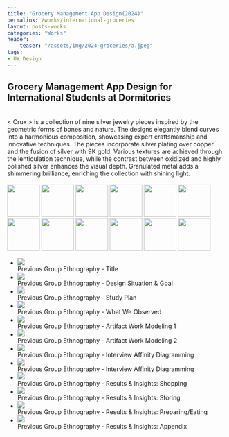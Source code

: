 ```yaml
---
title: "Grocery Management App Design(2024)"
permalink: /works/international-groceries
layout: posts-works
categories: "Works"
header:
    teaser: "/assets/img/2024-groceries/a.jpeg"
tags:
- UX Design
---
```

## Grocery Management App Design for International Students at Dormitories

<br>
< Crux > is a collection of nine silver jewelry pieces inspired by the geometric forms of bones and nature. The designs elegantly blend curves into a harmonious composition, showcasing expert craftsmanship and innovative techniques. The pieces incorporate silver plating over copper and the fusion of silver with 9K gold. Various textures are achieved through the lenticulation technique, while the contrast between oxidized and highly polished silver enhances the visual depth. Granulated metal adds a shimmering brilliance, enriching the collection with shining light.
<br>
<br>

<div class="carousel-container">
<!-- Thumbnails -->
<div class="carousel-thumbnails">
  <img src="/assets/img/2024-groceries/za.jpeg" width="75" height="75" data-index="0">
  <img src="/assets/img/2024-groceries/zb.jpeg" width="75" height="75" data-index="1">
  <img src="/assets/img/2024-groceries/zc.jpeg" width="75" height="75" data-index="2">
  <img src="/assets/img/2024-groceries/zd.jpeg" width="75" height="75" data-index="3">
  <img src="/assets/img/2024-groceries/ze.jpeg" width="75" height="75" data-index="4">
  <img src="/assets/img/2024-groceries/zf.jpeg" width="75" height="75" data-index="5">
  <img src="/assets/img/2024-groceries/zg.jpeg" width="75" height="75" data-index="6">
  <img src="/assets/img/2024-groceries/zh.jpeg" width="75" height="75" data-index="7">
  <img src="/assets/img/2024-groceries/zi.jpeg" width="75" height="75" data-index="8">
  <img src="/assets/img/2024-groceries/zj.jpeg" width="75" height="75" data-index="9">
  <img src="/assets/img/2024-groceries/zk.jpeg" width="75" height="75" data-index="10">
  <img src="/assets/img/2024-groceries/zl.jpeg" width="75" height="75" data-index="11">
</div>
<!-- Main Carousel -->
<div class="glide glide-main">
  <div class="glide__track" data-glide-el="track">
    <ul class="glide__slides">
        <li class="glide__slide">
          <img src="/assets/img/2024-groceries/a.jpeg">
          <div class="slide-caption">Previous Group Ethnography - Title</div>
      </li>
        <li class="glide__slide">
          <img src="/assets/img/2024-groceries/b.jpeg">
          <div class="slide-caption">Previous Group Ethnography - Design Situation & Goal</div>
      </li>
        <li class="glide__slide">
          <img src="/assets/img/2024-groceries/c.jpeg">
          <div class="slide-caption">Previous Group Ethnography - Study Plan</div>
      </li>
        <li class="glide__slide">
          <img src="/assets/img/2024-groceries/d.jpeg">
          <div class="slide-caption">Previous Group Ethnography - What We Observed</div>
      </li>
        <li class="glide__slide">
          <img src="/assets/img/2024-groceries/e.jpeg">
          <div class="slide-caption">Previous Group Ethnography - Artifact Work Modeling 1</div>
      </li>
        <li class="glide__slide">
          <img src="/assets/img/2024-groceries/f.jpeg">
          <div class="slide-caption">Previous Group Ethnography - Artifact Work Modeling 2</div>
      </li>
        <li class="glide__slide">
          <img src="/assets/img/2024-groceries/g.jpeg">
          <div class="slide-caption">Previous Group Ethnography - Interview Affinity Diagramming</div>
      </li>
        <li class="glide__slide">
          <img src="/assets/img/2024-groceries/h.jpeg">
          <div class="slide-caption">Previous Group Ethnography - Interview Affinity Diagramming</div>
      </li>
        <li class="glide__slide">
          <img src="/assets/img/2024-groceries/i.jpeg">
          <div class="slide-caption">Previous Group Ethnography - Results & Insights: Shopping</div>
      </li>
        <li class="glide__slide">
          <img src="/assets/img/2024-groceries/j.jpeg">
          <div class="slide-caption">Previous Group Ethnography - Results & Insights: Storing</div>
      </li>
           <li class="glide__slide">
          <img src="/assets/img/2024-groceries/k.jpeg">
          <div class="slide-caption">Previous Group Ethnography - Results & Insights: Preparing/Eating</div>
      </li>
           <li class="glide__slide">
          <img src="/assets/img/2024-groceries/l.jpeg">
          <div class="slide-caption">Previous Group Ethnography - Results & Insights: Appendix</div>
      </li>
    </ul>
  </div>
</div>
